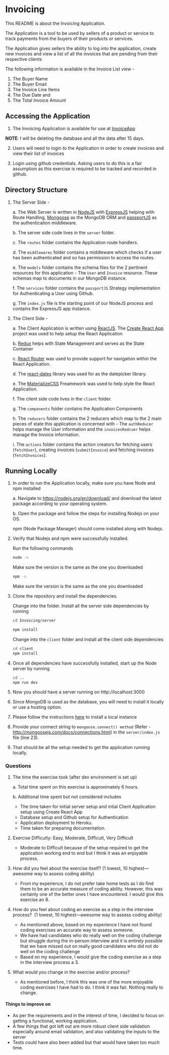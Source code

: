 # Invoicing

This README is about the Invoicing Application.

The Application is a tool to be used by sellers of a product or service to track payments from the buyers of their products or services.

The Application gives sellers the ability to log into the application, create new invoices and view a list of all the invoices that are pending from their respective clients

The following information is available in the Invoice List view -

1. The Buyer Name
2. The Buyer Email
3. The Invoice Line Items
4. The Due Date and
5. The Total Invoice Amount

## Accessing the Application

1. The Invoicing Application is available for use at [InvoiceApp](https://secret-shore-94449.herokuapp.com/)

**NOTE**: I will be deleting the database and all the data after 15 days.

2. Users will need to login to the Application in order to create invoices and view their list of invoices

3. Login using github credentials. Asking users to do this is a fair assumption as this exercise is required to be tracked and recorded in github.

## Directory Structure

1. The Server Side - 

    a. The Web Server is written in [NodeJS](https://nodejs.org/en/) with [ExpressJS](http://expressjs.com/) helping with Route Handling, [Mongoose](http://mongoosejs.com/) as the MongoDB ORM and [passportJS](http://www.passportjs.org/) as the authentication middleware.

    b. The server side code lives in the `server` folder.

    c. The `routes` folder contains the Application route handlers.

    d. The `middlewares` folder contains a middleware which checks if a user has been authenticated and so has permission to access the routes.

    e. The `models` folder contains the schema files for the 2 pertinent resources for this application - The `User` and `Invoice` resource. These schemas map to documents in our MongoDB instance.

    f. The `services` folder contains the `passportJS` Strategy implementation for Authenticating a User using Github.

    g. The `index.js` file is the starting point of our NodeJS process and contains the ExpressJS app instance.

2. The Client Side -

    a. The Client Application is written using [ReactJS](https://reactjs.org/). The [Create React App](https://github.com/facebook/create-react-app) project was used to help setup the React Application

    b. [Redux](https://redux.js.org/) helps with State Management and serves as the State Container

    c. [React Router](https://reacttraining.com/react-router/) was used to provide support for navigation within the React Application.

    d. The [react-dates](https://github.com/airbnb/react-dates) library was used for as the datepicker library.

    e. The [MaterializeCSS](http://materializecss.com/) Freamework was used to help style the React Application.

    f. The client side code lives in the `client` folder.

    g. The `components` folder contains the Application Components

    h. The `reducers` folder contains the 2 reducers which map to the 2 main pieces of state this application is concerned with - The `authReducer` helps manage the User information and the `invoicesRedcuer` helps manage the Invoice information.

    i. The `actions` folder contains the action creators for fetching users (`fetchUser`), creating invoices (`submitInvoice`) and fetching invoices (`fetchInvoices`).

## Running Locally

1. In order to run the Application locally, make sure you have Node and npm installed

    a. Navigate to https://nodejs.org/en/download/ and download the latest package according to your operating system.

    b. Open the package and follow the steps for installing Nodejs on your OS.

    npm (Node Package Manager) should come installed along with Nodejs.

2. Verify that Nodejs and npm were successfully installed.

    Run the following commands
    ```bash
    node -v
    ```
    Make sure the version is the same as the one you downloaded
    ```bash
    npm -v
    ```
    Make sure the version is the same as the one you downloaded

3. Clone the repository and install the dependencies.

    Change into the folder. Install all the server side dependencies by running

    ```bash
    cd Invoicing/server

    npm install
    ```
    Change into the `client` folder and install all the client side dependencies

    ```bash
    cd client
    npm install
    ```

4. Once all dependencies have successfully installed, start up the Node server by running

    ```bash
    cd ..
    npm run dev
    ```

5. Now you should have a server running on http://localhost:3000

6. Since MongoDB is used as the database, you will need to install it locally or use a hosting option.

7. Please follow the instructions [here](https://docs.mongodb.com/manual/administration/install-community/) to install a local instance

8. Provide your connect string to `mongoose.connect() method` (Refer - http://mongoosejs.com/docs/connections.html) in the `server/index.js` file (line 23).

9. That should be all the setup needed to get the application running locally.

### Questions

1. The time the exercise took (after dev environment is set up)

    a. Total time spent on this exercise is approximately 6 hours.

    b. Additional time spent but not considered includes
    * The time taken for initial server setup and intial Client Application setup using Create React App
    * Database setup and Github setup for Authentication
    * Application deployment to Heroku.
    * Time taken for preparing documentation.

2. Exercise Difficulty: Easy, Moderate, Difficult, Very Difficult

    * Moderate to Difficult because of the setup required to get the application working end to end but I think it was an enjoyable process.

3. How did you feel about the exercise itself? (1 lowest, 10 highest—awesome way to assess coding ability)

    * From my experience, I do not prefer take home tests as I do find them to be an accurate measure of coding ability. However, this was certainly one of the better ones I have encountered. I would give this exercise an 8.

4. How do you feel about coding an exercise as a step in the interview process?  (1 lowest, 10 highest—awesome way to assess coding ability)

    * As mentioned above, based on my experience I have not found coding exercises an accurate way to assess someone.
    * We have had candidates who do really well on the coding challenge but struggle during the in-person interview and it is entirely possible that we have missed out on really good candidates who did not do well on the coding challenge
    * Based on my experience, I would give the coding exercise as a step in the interview process a 3.

5. What would you change in the exercise and/or process?
    * As mentioned before, I think this was one of the more enjoyable coding exercises I have had to do. I think it was fair. Nothing really to change.

#### Things to improve on

* As per the requirements and in the interest of time, I decided to focus on getting a functional, working application.
* A few things that got left out are more robust client side validation especially around email validation, and also validating the inputs to the server
* Tests could have also been added but that would have taken too much time.